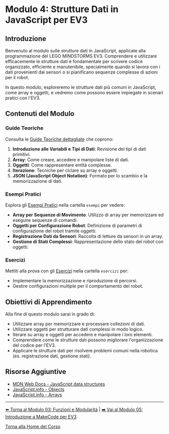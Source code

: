 # Modulo 4: Strutture Dati in JavaScript per EV3

## Introduzione

Benvenuto al modulo sulle strutture dati in JavaScript, applicate alla programmazione del LEGO MINDSTORMS EV3. Comprendere e utilizzare efficacemente le strutture dati è fondamentale per scrivere codice organizzato, efficiente e manutenibile, specialmente quando si lavora con i dati provenienti dai sensori o si pianificano sequenze complesse di azioni per il robot.

In questo modulo, esploreremo le strutture dati più comuni in JavaScript, come array e oggetti, e vedremo come possono essere impiegate in scenari pratici con l'EV3.

## Contenuti del Modulo

### Guide Teoriche
Consulta le [Guide Teoriche dettagliate](./guide/README.md) che coprono:

1.  **Introduzione alle Variabili e Tipi di Dati**: Revisione dei tipi di dati primitivi.
2.  **Array**: Come creare, accedere e manipolare liste di dati.
3.  **Oggetti**: Come rappresentare entità complesse.
4.  **Iterazione**: Tecniche per ciclare su array e oggetti.
5.  **JSON (JavaScript Object Notation)**: Formato per lo scambio e la memorizzazione di dati.

### Esempi Pratici
Esplora gli [Esempi Pratici](./esempi/README.md) nella cartella `esempi` per vedere:

-   **Array per Sequenze di Movimento**: Utilizzo di array per memorizzare ed eseguire sequenze di comandi.
-   **Oggetti per Configurazione Robot**: Definizione di parametri di configurazione del robot tramite oggetti.
-   **Registrazione Dati da Sensori**: Raccolta di letture da sensori in un array.
-   **Gestione di Stati Complessi**: Rappresentazione dello stato del robot con oggetti.

### Esercizi
Mettiti alla prova con gli [Esercizi](./esercizi/README.md) nella cartella `esercizi` per:

-   Implementare la memorizzazione e riproduzione di percorsi.
-   Gestire configurazioni multiple per il comportamento del robot.

## Obiettivi di Apprendimento

Alla fine di questo modulo sarai in grado di:

-   Utilizzare array per memorizzare e processare collezioni di dati.
-   Utilizzare oggetti per strutturare dati complessi in modo logico.
-   Iterare su array e oggetti per accedere e manipolare i loro elementi.
-   Comprendere come le strutture dati possono migliorare l'organizzazione del codice per l'EV3.
-   Applicare le strutture dati per risolvere problemi comuni nella robotica (es. registrazione dati, gestione stati).

## Risorse Aggiuntive

-   [MDN Web Docs - JavaScript data structures](https://developer.mozilla.org/en-US/docs/Web/JavaScript/Data_structures)
-   [JavaScript.info - Objects](https://javascript.info/object)
-   [JavaScript.info - Arrays](https://javascript.info/array)

---

[⬅️ Torna al Modulo 03: Funzioni e Modularità](../03-FunzioniModularita/README.md) | [➡️ Vai al Modulo 05: Introduzione a MakeCode per EV3](../05-MakeCodeEV3/README.md)

[Torna alla Home del Corso](../../README.md)